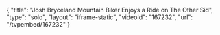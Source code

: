 {
    "title": "Josh Bryceland Mountain Biker Enjoys a Ride on The Other Sid",
    "type": "solo",
    "layout": "iframe-static",
    "videoId": "167232",
    "url": "\/tvpembed\/167232"
}